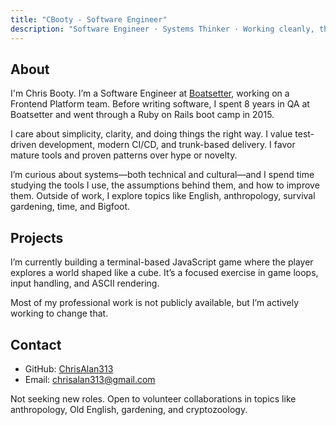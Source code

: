 ```yaml
---
title: "CBooty - Software Engineer"
description: "Software Engineer · Systems Thinker · Working cleanly, thinking deeply, shipping simply."
---
```


## About

I'm Chris Booty. I’m a Software Engineer at [Boatsetter](https://www.boatsetter.com), working on a Frontend
Platform team. Before writing software, I spent 8 years in QA at Boatsetter and went through
a Ruby on Rails boot camp in 2015.

I care about simplicity, clarity, and doing things the right way. I value
test-driven development, modern CI/CD, and trunk-based delivery. I favor mature
tools and proven patterns over hype or novelty.

I’m curious about systems—both technical and cultural—and I spend time studying
the tools I use, the assumptions behind them, and how to improve them. Outside
of work, I explore topics like English, anthropology, survival gardening, time,
and Bigfoot.

## Projects

I’m currently building a terminal-based JavaScript game where the player
explores a world shaped like a cube. It’s a focused exercise in game loops,
input handling, and ASCII rendering.

Most of my professional work is not publicly available, but I’m actively
working to change that.

## Contact

- GitHub: [ChrisAlan313](https://github.com/ChrisAlan313)
- Email: chrisalan313@gmail.com  

Not seeking new roles. Open to volunteer collaborations in topics like
anthropology, Old English, gardening, and cryptozoology.
